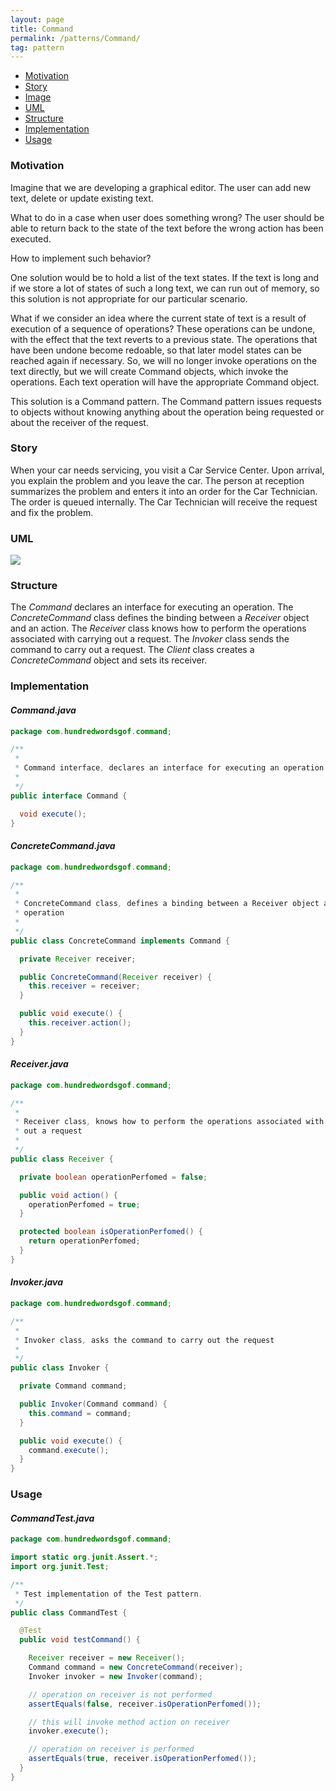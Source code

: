 ```yaml
---
layout: page
title: Command
permalink: /patterns/Command/
tag: pattern
---
```


* [Motivation](#Motivation)
* [Story](#Story)
* [Image](#Image)
* [UML](#UML)
* [Structure](#Structure)
* [Implementation](#Implementation)
* [Usage](#Usage)


###  <a id="Motivation"></a>Motivation 

Imagine that we are developing a graphical editor. The user can add new text, delete or update existing text.

What to do in a case when user does something wrong? The user should be able to return back to the state of the text before the wrong action has 
been executed.


How to implement such behavior?


One solution would be to hold a list of the text states. 
If the text is long and if we store a lot of states of such a long text, we can run out of memory, 
so this solution is not appropriate for our particular scenario.


What if we consider an idea where the current state of text is a result of execution of a sequence of operations? 
These operations can be undone, with the effect that the text reverts to a previous state. 
The operations that have been undone become redoable, so that later model states can be reached again if necessary. 
So, we will no longer invoke operations on the text directly, but we will create Command objects, which invoke the operations. 
Each text operation will have the appropriate Command object.

This solution is a Command pattern. 
The Command pattern issues requests to objects without knowing anything about the operation being requested or about the receiver of the request.





###  <a id="Story"></a>Story 

When your car needs servicing, you visit a Car Service Center. Upon arrival, you explain the problem and you leave the car. 
The person at reception summarizes the problem and enters it into an order for the Car Technician. 
The order is queued internally. The Car Technician will receive the request and fix the problem.



###  <a id="UML"></a>UML
[![](http://www.design-patterns-stories.com/assets/img/uml/command.png)](http://www.design-patterns-stories.com/assets/img/uml/command.png)



###  <a id="Structure"></a>Structure 

The *Command* declares an interface for executing an operation. 
The *ConcreteCommand* class defines the binding between a *Receiver* object and an action. 
The *Receiver* class knows how to perform the operations associated with carrying out a request. 
The *Invoker* class sends the command to carry out a request. 
The *Client* class creates a *ConcreteCommand* object and sets its receiver.




###  <a id="Implementation"></a>Implementation 

#### *Command.java* 
```java 
package com.hundredwordsgof.command;

/**
 * 
 * Command interface, declares an interface for executing an operation
 *
 */
public interface Command {

  void execute();
}
```

#### *ConcreteCommand.java* 
```java 
package com.hundredwordsgof.command;

/**
 * 
 * ConcreteCommand class, defines a binding between a Receiver object and an
 * operation
 *
 */
public class ConcreteCommand implements Command {

  private Receiver receiver;

  public ConcreteCommand(Receiver receiver) {
    this.receiver = receiver;
  }

  public void execute() {
    this.receiver.action();
  }
}
```

#### *Receiver.java* 
```java 
package com.hundredwordsgof.command;

/**
 * 
 * Receiver class, knows how to perform the operations associated with carrying
 * out a request
 *
 */
public class Receiver {

  private boolean operationPerfomed = false;

  public void action() {
    operationPerfomed = true;
  }

  protected boolean isOperationPerfomed() {
    return operationPerfomed;
  }
}
```

#### *Invoker.java* 
```java 
package com.hundredwordsgof.command;

/**
 * 
 * Invoker class, asks the command to carry out the request
 *
 */
public class Invoker {

  private Command command;

  public Invoker(Command command) {
    this.command = command;
  }

  public void execute() {
    command.execute();
  }
}
```

###  <a id="Usage"></a>Usage 

#### *CommandTest.java* 
```java 
package com.hundredwordsgof.command;

import static org.junit.Assert.*;
import org.junit.Test;

/**
 * Test implementation of the Test pattern.
 */
public class CommandTest {

  @Test
  public void testCommand() {

    Receiver receiver = new Receiver();
    Command command = new ConcreteCommand(receiver);
    Invoker invoker = new Invoker(command);

    // operation on receiver is not performed
    assertEquals(false, receiver.isOperationPerfomed());

    // this will invoke method action on receiver
    invoker.execute();

    // operation on receiver is performed
    assertEquals(true, receiver.isOperationPerfomed());
  }
}
```

